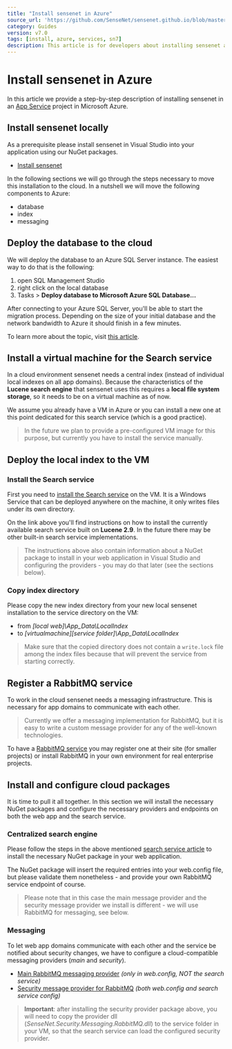 ```yaml
---
title: "Install sensenet in Azure"
source_url: 'https://github.com/SenseNet/sensenet.github.io/blob/master/_docs/install-to-azure.md'
category: Guides
version: v7.0
tags: [install, azure, services, sn7]
description: This article is for developers about installing sensenet as part of an App Service in Azure.
---
```


# Install sensenet in Azure

In this article we provide a step-by-step description of installing sensenet in an [App Service](https://docs.microsoft.com/en-us/azure/app-service/) project in Microsoft Azure.

## Install sensenet locally
As a prerequisite please install sensenet in Visual Studio into your application using our NuGet packages.

- [Install sensenet](install-sn-from-nuget)

In the following sections we will go through the steps necessary to move this installation to the cloud. In a nutshell we will move the following components to Azure:

- database
- index
- messaging

## Deploy the database to the cloud
We will deploy the database to an Azure SQL Server instance. The easiest way to do that is the following:

1. open SQL Management Studio
2. right click on the local database
3. Tasks > **Deploy database to Microsoft Azure SQL Database...**

After connecting to your Azure SQL Server, you'll be able to start the migration process. Depending on the size of your initial database and the network bandwidth to Azure it should finish in a few minutes.

To learn more about the topic, visit [this article](https://docs.microsoft.com/hu-hu/azure/sql-database/sql-database-migrate-your-sql-server-database).

## Install a virtual machine for the Search service
In a cloud environment sensenet needs a central index (instead of individual local indexes on all app domains). Because the characteristics of the **Lucene search engine** that sensenet uses this requires a **local file system storage**, so it needs to be on a virtual machine as of now.

We assume you already have a VM in Azure or you can install a new one at this point dedicated for this search service (which is a good practice).

> In the future we plan to provide a pre-configured VM image for this purpose, but currently you have to install the service manually.

## Deploy the local index to the VM
### Install the Search service
First you need to [install the Search service](https://github.com/SenseNet/sn-search-lucene29/blob/master/docs/search-service.md) on the VM. It is a Windows Service that can be deployed anywhere on the machine, it only writes files under its own directory.

On the link above you'll find instructions on how to install the currently available search service built on **Lucene 2.9**. In the future there may be other built-in search service implementations.

> The instructions above also contain information about a NuGet package to install in your web application in Visual Studio and configuring the providers - you may do that later (see the sections below).

### Copy index directory
Please copy the new index directory from your new local sensenet installation to the service directory on the VM:

- from *[local web]\App_Data\LocalIndex*
- to *[virtualmachine]\[service folder]\App_Data\LocalIndex*

> Make sure that the copied directory does not contain a `write.lock` file among the index files because that will prevent the service from starting correctly.

## Register a RabbitMQ service
To work in the cloud sensenet needs a messaging infrastructure. This is necessary for app domains to communicate with each other.

> Currently we offer a messaging implementation for RabbitMQ, but it is easy to write a custom message provider for any of the well-known technologies.

To have a [RabbitMQ service](https://www.rabbitmq.com) you may register one at their site (for smaller projects) or install RabbitMQ in your own environment for real enterprise projects.

## Install and configure cloud packages
It is time to pull it all together. In this section we will install the necessary NuGet packages and configure the necessary providers and endpoints on both the web app and the search service.

### Centralized search engine
Please follow the steps in the above mentioned [search service article](https://github.com/SenseNet/sn-search-lucene29/blob/master/docs/search-service.md) to install the necessary NuGet package in your web application. 

The NuGet package will insert the required entries into your web.config file, but please validate them nonetheless - and provide your own RabbitMQ service endpoint of course.

> Please note that in this case the main message provider and the security message provider we install is different - we will use RabbitMQ for messaging, see below.

### Messaging
To let web app domains communicate with each other and the service be notified about security changes, we have to configure a cloud-compatible messaging providers (*main* and *security*).

- [Main RabbitMQ messaging provider](https://github.com/SenseNet/sn-messaging-rabbitmq/blob/master/docs/messaging-rabbitmq.md) *(only in web.config, NOT the search service)*
- [Security message provider for RabbitMQ](https://github.com/SenseNet/sn-security/blob/master/docs/security-messaging-rabbitmq.md) *(both web.config and search service config)*

> **Important**: after installing the security provider package above, you will need to copy the provider dll (*SenseNet.Security.Messaging.RabbitMQ.dll*) to the service folder in your VM, so that the search service can load the configured security provider.
